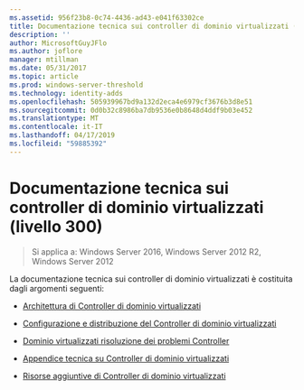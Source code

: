 ```yaml
---
ms.assetid: 956f23b8-0c74-4436-ad43-e041f63302ce
title: Documentazione tecnica sui controller di dominio virtualizzati (livello 300)
description: ''
author: MicrosoftGuyJFlo
ms.author: joflore
manager: mtillman
ms.date: 05/31/2017
ms.topic: article
ms.prod: windows-server-threshold
ms.technology: identity-adds
ms.openlocfilehash: 505939967bd9a132d2eca4e6979cf3676b3d8e51
ms.sourcegitcommit: 0d0b32c8986ba7db9536e0b8648d4ddf9b03e452
ms.translationtype: MT
ms.contentlocale: it-IT
ms.lasthandoff: 04/17/2019
ms.locfileid: "59885392"
---
```

# <a name="virtualized-domain-controller-technical-reference-level-300"></a>Documentazione tecnica sui controller di dominio virtualizzati (livello 300)

>Si applica a: Windows Server 2016, Windows Server 2012 R2, Windows Server 2012

La documentazione tecnica sui controller di dominio virtualizzati è costituita dagli argomenti seguenti:  
  
-   [Architettura di Controller di dominio virtualizzati](../../../ad-ds/get-started/virtual-dc/Virtualized-Domain-Controller-Architecture.md)  
  
-   [Configurazione e distribuzione del Controller di dominio virtualizzati](../../../ad-ds/get-started/virtual-dc/Virtualized-Domain-Controller-Deployment-and-Configuration.md)  
  
-   [Dominio virtualizzati risoluzione dei problemi Controller](../../../ad-ds/manage/virtual-dc/Virtualized-Domain-Controller-Troubleshooting.md)  
  
-   [Appendice tecnica su Controller di dominio virtualizzati](../../../ad-ds/reference/virtual-dc/Virtualized-Domain-Controller-Technical-Reference-Appendix.md)  
  
-   [Risorse aggiuntive di Controller di dominio virtualizzati](../../../ad-ds/reference/virtual-dc/Virtualized-Domain-Controller-Additional-Resources.md)  
  

